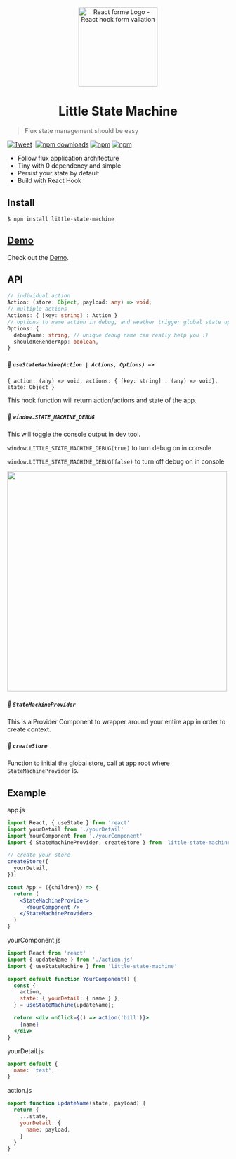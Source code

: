 <div align="center"><img src="https://github.com/bluebill1049/little-state-machine/blob/master/docs/logo.png" alt="React forme Logo - React hook form valiation" width="180px" />
    <h1>Little State Machine</h2>
</div>

> Flux state management should be easy

[![Tweet](https://img.shields.io/twitter/url/http/shields.io.svg?style=social)](https://twitter.com/intent/tweet?text=Little-State-Machine&url=https://github.com/bluebill1049/little-state-machine)&nbsp; [![npm downloads](https://img.shields.io/npm/dm/little-state-machine.svg?style=flat-square)](https://www.npmjs.com/package/little-state-machine)
[![npm](https://img.shields.io/npm/dt/little-state-machine.svg?style=flat-square)](https://www.npmjs.com/package/little-state-machine)
[![npm](https://badgen.net/bundlephobia/minzip/little-state-machine)](https://badgen.net/bundlephobia/minzip/little-state-machine)

- Follow flux application architecture
- Tiny with 0 dependency and simple
- Persist your state by default
- Build with React Hook

## Install

    $ npm install little-state-machine
    
## [Demo](https://codesandbox.io/s/lrz5wloklm)
Check out the [Demo](https://codesandbox.io/s/lrz5wloklm).
    
## API
```typescript
// individual action
Action: (store: Object, payload: any) => void;
// multiple actions
Actions: { [key: string] : Action }
// options to name action in debug, and weather trigger global state update to re-render entire app 
Options: {
  debugName: string, // unique debug name can really help you :)
  shouldReRenderApp: boolean, 
}

```
##### 🔗 `useStateMachine(Action | Actions, Options) =>` 
`{ action: (any) => void, actions: { [key: string] : (any) => void}, state: Object }`

This hook function will return action/actions and state of the app. 

##### 🔗 `window.STATE_MACHINE_DEBUG`
This will toggle the console output in dev tool.

`window.LITTLE_STATE_MACHINE_DEBUG(true)` to turn debug on in console

`window.LITTLE_STATE_MACHINE_DEBUG(false)` to turn off debug on in console

<img width="500" src="https://github.com/bluebill1049/little-state-machine/blob/master/docs/devtool.png" />

##### 🔗 `StateMachineProvider`
This is a Provider Component to wrapper around your entire app in order to create context.

##### 🔗 `createStore`
Function to initial the global store, call at app root where `StateMachineProvider` is.
 
## Example

app.js
```jsx
import React, { useState } from 'react'
import yourDetail from './yourDetail'
import YourComponent from './yourComponent'
import { StateMachineProvider, createStore } from 'little-state-machine'

// create your store
createStore({
  yourDetail,
});

const App = ({children}) => {
  return (
    <StateMachineProvider>
      <YourComponent />
    </StateMachineProvider>
  )
}
```

yourComponent.js
```jsx
import React from 'react'
import { updateName } from './action.js'
import { useStateMachine } from 'little-state-machine'

export default function YourComponent() {
  const {
    action,
    state: { yourDetail: { name } },
  } = useStateMachine(updateName);

  return <div onClick={() => action('bill')}>
    {name}
  </div>
}
```

yourDetail.js
```js
export default {
  name: 'test',
}
```

action.js
```js
export function updateName(state, payload) {
  return {
    ...state,
    yourDetail: {
      name: payload,
    }
  }
}
```
